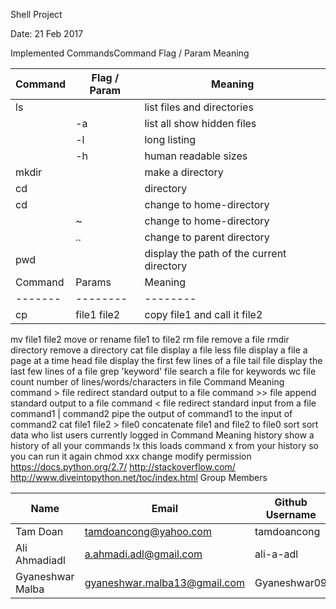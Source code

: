 
Shell Project

Date: 21 Feb 2017

Implemented CommandsCommand	Flag / Param	Meaning

| Command	| Flag / Param |	Meaning                  |
| -----| ----| --------------------- |
| ls |  | list files and directories |
|    | -a	| list all show hidden files |
|   |-l	 |long listing|
|    |-h|	human readable sizes|
|mkdir|   |		make a directory|
|cd|	| directory |	change to named directory|
|cd	| |	change to home-directory|
|  | ~	| change to home-directory|
| |..|	change to parent directory|
|pwd|		|display the path of the current directory|
|Command|	Params|	Meaning|
|-------|--------|--------|
|cp| 	file1 file2|	copy file1 and call it file2|
mv	file1 file2	move or rename file1 to file2
rm	file	remove a file
rmdir	directory	remove a directory
cat	file	display a file
less	file	display a file a page at a time
head	file	display the first few lines of a file
tail	file	display the last few lines of a file
grep	'keyword' file	search a file for keywords
wc	file	count number of lines/words/characters in file
Command	Meaning
command > file	redirect standard output to a file
command >> file	append standard output to a file
command < file	redirect standard input from a file
command1 | command2	pipe the output of command1 to the input of command2
cat file1 file2 > file0	concatenate file1 and file2 to file0
sort	sort data
who	list users currently logged in
Command	Meaning
history	show a history of all your commands
!x	this loads command x from your history so you can run it again
chmod xxx	change modify permission
https://docs.python.org/2.7/
http://stackoverflow.com/
http://www.diveintopython.net/toc/index.html
Group Members

| Name     | Email   | Github Username |
|----------|---------|-----------------|
| Tam Doan   |  tamdoancong@yahoo.com | tamdoancong |
| Ali Ahmadiadl   | a.ahmadi.adl@gmail.com | ali-a-adl  |
| Gyaneshwar Malba   | gyaneshwar.malba13@gmail.com | Gyaneshwar09  |
